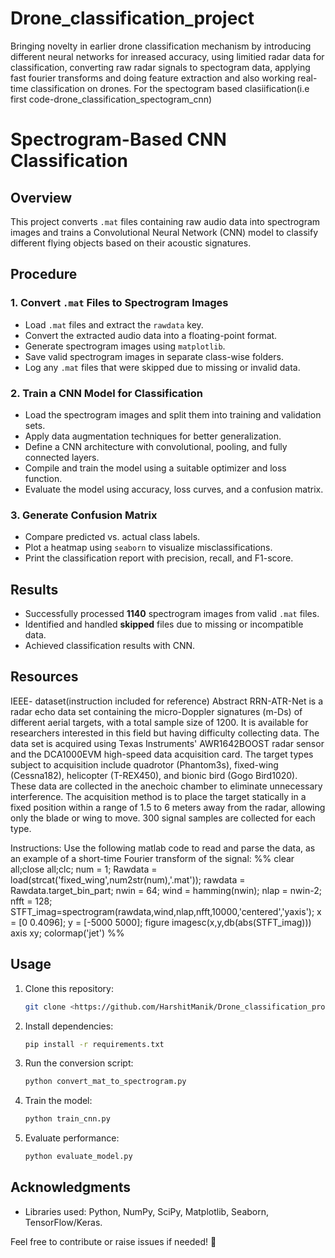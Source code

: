 # Drone_classification_project
Bringing novelty in earlier drone classification mechanism by introducing different neural networks for inreased  accuracy, using limitied radar data for classification, converting raw radar signals to spectogram data, applying fast fourier transforms and doing feature extraction and also working real-time classification on drones.
For the spectogram based clasiification(i.e first code-drone_classification_spectogram_cnn)

# Spectrogram-Based CNN Classification

## Overview
This project converts `.mat` files containing raw audio data into spectrogram images and trains a Convolutional Neural Network (CNN) model to classify different flying objects based on their acoustic signatures.

## Procedure
### 1. Convert `.mat` Files to Spectrogram Images
- Load `.mat` files and extract the `rawdata` key.
- Convert the extracted audio data into a floating-point format.
- Generate spectrogram images using `matplotlib`.
- Save valid spectrogram images in separate class-wise folders.
- Log any `.mat` files that were skipped due to missing or invalid data.

### 2. Train a CNN Model for Classification
- Load the spectrogram images and split them into training and validation sets.
- Apply data augmentation techniques for better generalization.
- Define a CNN architecture with convolutional, pooling, and fully connected layers.
- Compile and train the model using a suitable optimizer and loss function.
- Evaluate the model using accuracy, loss curves, and a confusion matrix.

### 3. Generate Confusion Matrix
- Compare predicted vs. actual class labels.
- Plot a heatmap using `seaborn` to visualize misclassifications.
- Print the classification report with precision, recall, and F1-score.

## Results
- Successfully processed **1140** spectrogram images from valid `.mat` files.
- Identified and handled **skipped** files due to missing or incompatible data.
- Achieved classification results with CNN.

## Resources
IEEE- dataset(instruction included for reference)
Abstract 
RRN-ATR-Net is a radar echo data set containing the micro-Doppler signatures (m-Ds) of different aerial targets, with a total sample size of 1200. It is available for researchers interested in this field but having difficulty collecting data. The data set is acquired using Texas Instruments' AWR1642BOOST radar sensor and the DCA1000EVM high-speed data acquisition card. The target types subject to acquisition include quadrotor (Phantom3s), fixed-wing (Cessna182), helicopter (T-REX450), and bionic bird (Gogo Bird1020). These data are collected in the anechoic chamber to eliminate unnecessary interference. The acquisition method is to place the target statically in a fixed position within a range of 1.5 to 6 meters away from the radar, allowing only the blade or wing to move. 300 signal samples are collected for each type.

Instructions: 
Use the following matlab code to read and parse the data, as an example of a short-time Fourier transform of the signal:
%%
clear all;close all;clc;
num = 1;
Rawdata = load(strcat('fixed_wing\',num2str(num),'.mat'));
rawdata = Rawdata.target_bin_part;
nwin = 64;
wind = hamming(nwin);
nlap = nwin-2;
nfft = 128;
STFT_imag=spectrogram(rawdata,wind,nlap,nfft,10000,'centered','yaxis');
x = [0 0.4096];
y = [-5000 5000];
figure
imagesc(x,y,db(abs(STFT_imag)))
axis xy;
colormap('jet')
%%

## Usage
1. Clone this repository:
   ```bash
   git clone <https://github.com/HarshitManik/Drone_classification_project/edit/main/README.md>
   ```
2. Install dependencies:
   ```bash
   pip install -r requirements.txt
   ```
3. Run the conversion script:
   ```bash
   python convert_mat_to_spectrogram.py
   ```
4. Train the model:
   ```bash
   python train_cnn.py
   ```
5. Evaluate performance:
   ```bash
   python evaluate_model.py
   ```

## Acknowledgments
- Libraries used: Python, NumPy, SciPy, Matplotlib, Seaborn, TensorFlow/Keras.

Feel free to contribute or raise issues if needed! 🚀

